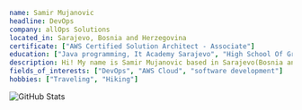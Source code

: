 ```yaml
name: Samir Mujanovic
headline: DevOps
company: allOps Solutions
located_in: Sarajevo, Bosnia and Herzegovina
certificate: ["AWS Certified Solution Architect - Associate"]
education: ["Java programming, It Academy Sarajevo", "High School Of Graphics Technologies, Multimedia, and Design"]
description: Hi! My name is Samir Mujanovic based in Sarajevo(Bosnia and Herzegovina). I describe myself as a DevOps and Developer who loves coding, open-source projects, and cloud platforms. Experienced with all stages of the development/deployment              of various projects and managing Linux servers. In my spare time, I like to create and contribute to open-source projects. That helps me to learn a lot of new stuff, grow as a developer, and support other open-source projects. I love traveling and discovering new places.
fields_of_interests: ["DevOps", "AWS Cloud", "software development"]
hobbies: ["Traveling", "Hiking"]
```
<img align="left" alt="GitHub Stats" src="https://github-readme-stats.vercel.app/api?username=samir-mujanovic&show_icons=true&theme=transparent&hide_border=true" />

